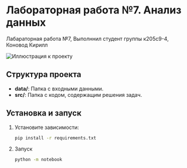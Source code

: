 # Лабораторная работа №7. Анализ данных

Лабараторная работа №7, Выполннил студент группы к205с9-4, Коновод Кирилл

![Иллюстрация к проекту](https://github.com/inotbatya/laba7_1/img/img1.png)


## Структура проекта
- **data/**: Папка с входными данными.
- **src/**: Папка с кодом, содержащим решения задач.

## Установка и запуск
1. Установите зависимости:
   ```bash
   pip install -r requirements.txt
   ```
2. Запуск
   ```bash
   python -m notebook
   ```
